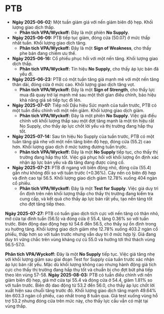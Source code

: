 # PTB

- **Ngày 2025-06-02:** Một tuần giảm giá với nến giảm biên độ hẹp. Khối lượng giao dịch thấp.
    - **Phân tích VPA/Wyckoff:** Đây là một phiên **No Supply**.
- **Ngày 2025-06-09:** PTB tiếp tục giảm, đóng cửa (50.07) ở mức thấp nhất tuần. Khối lượng giao dịch tăng.
    - **Phân tích VPA/Wyckoff:** Đây là một **Sign of Weakness**, cho thấy phe bán đang chiếm ưu thế.
- **Ngày 2025-06-16:** Cổ phiếu phục hồi với một nến tăng. Khối lượng giao dịch thấp.
    - **Phân tích VPA/Wyckoff:** Tín hiệu **No Supply**, cho thấy áp lực bán đã yếu đi.
- **Ngày 2025-06-23:** PTB có một tuần tăng giá mạnh mẽ với một nến tăng thân dài, đóng cửa ở mức cao. Khối lượng giao dịch tăng vọt.
    - **Phân tích VPA/Wyckoff:** Đây là một **Sign of Strength**, cho thấy lực mua đã quay trở lại mạnh mẽ sau một thời gian điều chỉnh, báo hiệu khả năng giá sẽ tiếp tục đi lên.
- **Ngày 2025-07-07:** Tiếp nối Dấu hiệu Sức mạnh của tuần trước, PTB có một tuần điều chỉnh với một nến giảm. Khối lượng giao dịch giảm.
    - **Phân tích VPA/Wyckoff:** Đây là một phiên **No Supply**. Việc giá điều chỉnh với khối lượng thấp sau một đợt tăng mạnh là một tín hiệu rất No Supply, cho thấy áp lực chốt lời yếu và thị trường đang hấp thụ tốt.
- **Ngày 2025-07-14:** Sau tín hiệu No Supply của tuần trước, PTB có một tuần tăng giá nhẹ với một nến tăng biên độ hẹp, đóng cửa (55.2) cao hơn. Khối lượng giao dịch ở mức tương đương tuần trước.
    - **Phân tích VPA/Wyckoff:** Đây là một **No Supply** tiếp tục, cho thấy thị trường đang hấp thụ tốt. Việc giá phục hồi với khối lượng ổn định xác nhận áp lực bán yếu và đà tăng đang được củng cố.
- **Ngày 2025-07-21:** PTB đi ngang với biến động nhỏ, đóng cửa (55.4) gần như không đổi so với tuần trước (+0.36%). Cây nến có biên độ hẹp và đỉnh cao tại 56.5. Khối lượng giao dịch giảm 12.78% xuống 404 ngàn cổ phiếu.
    - **Phân tích VPA/Wyckoff:** Đây là một **Test for Supply**. Việc giá duy trì ổn định trên nền khối lượng thấp cho thấy thị trường đang kiểm tra cung cấp, và kết quả cho thấy áp lực bán rất yếu, tạo nền tảng tốt cho đợt tăng tiếp theo.


**Ngày 2025-07-27:** PTB có tuần giao dịch tích cực với nến tăng có thân nhỏ, mở cửa tại đỉnh tuần (56.5) và đóng cửa ở 55.4, tăng 0.36% so với tuần trước. Biên động dao động hẹp từ 54.6 đến 56.5, cho thấy sự ổn định trong xu hướng tăng. Khối lượng giao dịch giảm nhẹ 12.78% xuống 403.2 ngàn cổ phiếu, thấp hơn so với tuần trước nhưng vẫn duy trì ở mức hợp lý. Giá đang duy trì vững chắc trên vùng kháng cự cũ 55.0 và hướng tới thử thách vùng 56.5-57.0.

**Phân tích VPA/Wyckoff:** Đây là một **No Supply** tiếp tục. Việc giá tăng nhẹ với khối lượng giảm sau giai đoạn Test for Supply của tuần trước xác nhận áp lực bán rất yếu. Mặc dù khối lượng không cao nhưng hành động giá tích cực cho thấy thị trường đang hấp thụ tốt và chuẩn bị cho đợt bứt phá tiếp theo lên vùng 57-58.
**Ngày 2025-08-03:**
PTB có tuần điều chỉnh với nến giảm biên độ hẹp, giá mở cửa tại 55.4 và đóng cửa ở 54.4, giảm 1.81% so với tuần trước. Biên độ dao động từ 53.2 đến 56.0, cho thấy áp lực chốt lời xuất hiện sau chuỗi tăng trước đó. Khối lượng giao dịch tăng mạnh 49.64% lên 603.3 ngàn cổ phiếu, cao nhất trong 8 tuần qua. Giá test xuống vùng hỗ trợ 53.2 nhưng đóng cửa trên mức này, cho thấy lực cầu vẫn có mặt tại vùng thấp.
